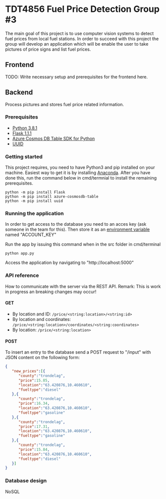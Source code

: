 # TDT4856 Fuel Price Detection Group #3
The main goal of this project is to use computer vision systems to detect fuel prices from local fuel stations.
In order to succeed with this project the group will develop an application which will be enable the user to take pictures of price signs and list fuel prices. 
## Frontend
TODO: Write necessary setup and prerequisites for the frontend here.

## Backend
Process pictures and stores fuel price related information.
### Prerequisites
- [Python 3.8.1](https://www.python.org/downloads/)
- [Flask 1.1.1](https://flask.palletsprojects.com/en/1.1.x)
- [Azure Cosmos DB Table SDK for Python](https://docs.microsoft.com/en-us/azure/cosmos-db/table-storage-how-to-use-python)
- [UUID](https://docs.python.org/3/library/uuid.html)

### Getting started
This project requires, you need to have Python3 and pip installed on your machine. Easiest way to get it is by installing [Anaconda](https://www.anaconda.com/download). After you have done this, run the command below in cmd/termnial to install the remaining prerequisites.

```shell
python -m pip install Flask
python -m pip install azure-cosmosdb-table
python -m pip install uuid
```
### Running the application
In order to get access to the database you need to an acces key (ask someone in the team for this).
Then store it as an [environment variable](https://flask.palletsprojects.com/en/1.1.x/config/#configuring-from-environment-variables) named "ACCOUNT_KEY"

Run the app by issuing this command when in the src folder in cmd/terminal
```shell
python app.py
```
Access the application by navigating to "http://localhost:5000"

### API reference
How to communicate with the server via the REST API. Remark: This is work in progress an breaking changes may occur!
#### GET
- By location and ID: ```/price/<string:location>/<string:id>```
- By location and coordinates: ```/price/<string:location>/coordinates/<string:coordinates>```
- By location: ```/price/<string:location>```

#### POST
To insert an entry to the database send a POST request to "/input" with JSON content on the following form:
```JSON
{ 
   "new_prices":[{ 
   	  "county":"trondelag",
      "price":15.85,
      "location":"63.420876,10.460610",
      "fueltype":"diesel"
   },{ 
   	  "county":"trondelag",
      "price":16.34,
      "location":"63.420876,10.460610",
      "fueltype":"gasoline"
   },{ 
   	  "county":"trondelag",
      "price":17.31,
      "location":"63.420876,10.460610",
      "fueltype":"gasoline"
   },{ 
   	  "county":"trondelag",
      "price":15.84,
      "location":"63.420876,10.460610",
      "fueltype":"diesel"
   }]
}
```

### Database design
NoSQL